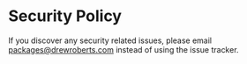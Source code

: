# Security Policy

If you discover any security related issues, please email packages@drewroberts.com instead of using the issue tracker.

